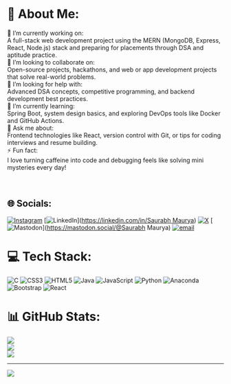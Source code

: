 # 💫 About Me:
📡 I’m currently working on:<br>A full-stack web development project using the MERN (MongoDB, Express, React, Node.js) stack and preparing for placements through DSA and aptitude practice.<br>👯 I’m looking to collaborate on:<br>Open-source projects, hackathons, and web or app development projects that solve real-world problems.<br>🤝 I’m looking for help with:<br>Advanced DSA concepts, competitive programming, and backend development best practices.<br>🌱 I’m currently learning:<br>Spring Boot, system design basics, and exploring DevOps tools like Docker and GitHub Actions.<br>💬 Ask me about:<br>Frontend technologies like React, version control with Git, or tips for coding interviews and resume building.<br>⚡ Fun fact:<br>I love turning caffeine into code and debugging feels like solving mini mysteries every day!<br><br><br>


## 🌐 Socials:
[![Instagram](https://img.shields.io/badge/Instagram-%23E4405F.svg?logo=Instagram&logoColor=white)](https://instagram.com/saurabhmaurya_23) [![LinkedIn](https://img.shields.io/badge/LinkedIn-%230077B5.svg?logo=linkedin&logoColor=white)]([https://linkedin.com/in/Saurabh Maurya](https://www.linkedin.com/in/saurabh-maurya-50a37827a/)) [![X](https://img.shields.io/badge/X-black.svg?logo=X&logoColor=white)](https://x.com/@Saurabh0103k) [![Mastodon](https://img.shields.io/badge/-MASTODON-%232B90D9?logo=mastodon&logoColor=white)](https://mastodon.social/@Saurabh Maurya) [![email](https://img.shields.io/badge/Email-D14836?logo=gmail&logoColor=white)](mailto:saurabhmaurya0103@gmail.com) 

# 💻 Tech Stack:
![C](https://img.shields.io/badge/c-%2300599C.svg?style=for-the-badge&logo=c&logoColor=white) ![CSS3](https://img.shields.io/badge/css3-%231572B6.svg?style=for-the-badge&logo=css3&logoColor=white) ![HTML5](https://img.shields.io/badge/html5-%23E34F26.svg?style=for-the-badge&logo=html5&logoColor=white) ![Java](https://img.shields.io/badge/java-%23ED8B00.svg?style=for-the-badge&logo=openjdk&logoColor=white) ![JavaScript](https://img.shields.io/badge/javascript-%23323330.svg?style=for-the-badge&logo=javascript&logoColor=%23F7DF1E) ![Python](https://img.shields.io/badge/python-3670A0?style=for-the-badge&logo=python&logoColor=ffdd54) ![Anaconda](https://img.shields.io/badge/Anaconda-%2344A833.svg?style=for-the-badge&logo=anaconda&logoColor=white) ![Bootstrap](https://img.shields.io/badge/bootstrap-%238511FA.svg?style=for-the-badge&logo=bootstrap&logoColor=white) ![React](https://img.shields.io/badge/react-%2320232a.svg?style=for-the-badge&logo=react&logoColor=%2361DAFB)
# 📊 GitHub Stats:
![](https://github-readme-stats.vercel.app/api?username=saurabh0103k&theme=dark&hide_border=false&include_all_commits=false&count_private=false)<br/>
![](https://nirzak-streak-stats.vercel.app/?user=saurabh0103k&theme=dark&hide_border=false)<br/>
![](https://github-readme-stats.vercel.app/api/top-langs/?username=saurabh0103k&theme=dark&hide_border=false&include_all_commits=false&count_private=false&layout=compact)

---
[![](https://visitcount.itsvg.in/api?id=saurabh0103k&icon=0&color=0)](https://visitcount.itsvg.in)

<!-- Proudly created with GPRM ( https://gprm.itsvg.in ) -->
